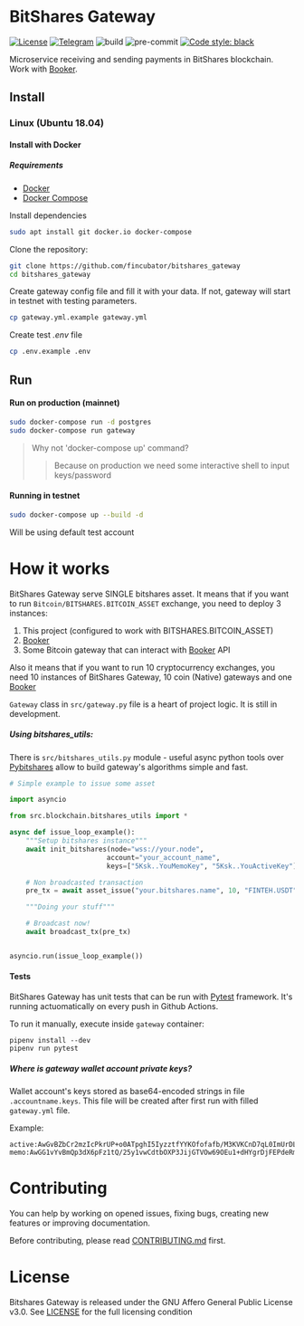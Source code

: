 # BitShares Gateway

[![License]][LICENSE]
[![Telegram]][Telegram join]
![build](https://github.com/fincubator/bitshares_gateway/workflows/build/badge.svg)
![pre-commit](https://github.com/fincubator/bitshares_gateway/workflows/pre-commit/badge.svg)
[![Code style: black]][black code style]

Microservice receiving and sending payments in BitShares blockchain.
Work with [Booker].

## Install
### Linux (Ubuntu 18.04)
#### Install with Docker
##### Requirements
* [Docker]
* [Docker Compose]

Install dependencies
```bash
sudo apt install git docker.io docker-compose
```

Clone the repository:
```bash
git clone https://github.com/fincubator/bitshares_gateway
cd bitshares_gateway
```

Create gateway config file and fill it with your data. If not, gateway will start in testnet with testing
parameters.
```bash
cp gateway.yml.example gateway.yml
```

Create test *.env* file
```bash
cp .env.example .env
```

## Run
#### Run on production (mainnet)
```bash
sudo docker-compose run -d postgres
sudo docker-compose run gateway
```
>Why not 'docker-compose up' command?
>> Because on production we need some interactive shell to input keys/password

#### Running in testnet
```bash
sudo docker-compose up --build -d
```
Will be using default test account

# How it works
BitShares Gateway serve SINGLE bitshares asset.
It means that if you want to run `Bitcoin/BITSHARES.BITCOIN_ASSET` exchange, you need to deploy 3 instances:
1. This project (configured to work with BITSHARES.BITCOIN_ASSET)
2. [Booker]
3. Some Bitcoin gateway that can interact with [Booker] API

Also it means that if you want to run 10 cryptocurrency exchanges, you need 10 instances of BitShares Gateway, 10 coin (Native)
gateways and one [Booker]

`Gateway` class in `src/gateway.py` file is a heart of project logic. It is still in development.

##### Using bitshares_utils:
There is `src/bitshares_utils.py` module - useful async python tools over [Pybitshares] allow to build gateway's algorithms
simple and fast.

```python
# Simple example to issue some asset

import asyncio

from src.blockchain.bitshares_utils import *

async def issue_loop_example():
    """Setup bitshares instance"""
    await init_bitshares(node="wss://your.node",
                        account="your_account_name",
                        keys=["5Ksk..YouMemoKey", "5Ksk..YouActiveKey"],)

    # Non broadcasted transaction
    pre_tx = await asset_issue("your.bitshares.name", 10, "FINTEH.USDT")

    """Doing your stuff"""

    # Broadcast now!
    await broadcast_tx(pre_tx)


asyncio.run(issue_loop_example())
```

#### Tests
BitShares Gateway has unit tests that can be run with [Pytest] framework. It's running actuomatically on every push in Github Actions.

To run it manually, execute inside `gateway` container:
```shell script
pipenv install --dev
pipenv run pytest
```

##### Where is gateway wallet account private keys?
Wallet account's keys stored as base64-encoded strings in file `.accountname.keys`.
This file will be created after first run with filled `gateway.yml` file.

Example:
```
active:AwGvBZbCr2mzIcPkrUP+o0ATpghI5IyzztfYYKOfofafb/M3KVKCnD7qL0ImUrDLK2/9oM7HyDNhrshIZyn/680on21QNYYmRbueXNyNcw6kX1YQNQfNdIX6eAWXQTy201d+O60Ggy2Jnco6wpf/oU9nAWNPzXKFVK/EZNS/TGDGrA==
memo:AwGG1vYvBmQp3dX6pFz1tQ/25y1vwCdtbOXP3JijGTVOw69OEu1+dHYgrDjFEPdeRmKWOX8WIvFqK7tUZ/ZPevmAZUxxQfExj2PLJAdAO632k0XKVEEUXyWDuzUbfH6+OINaWl4mDicNH6rZOCBd5LSdSmjwT+FsD53ZAvrBJWj44Q==
```

# Contributing
You can help by working on opened issues, fixing bugs, creating new features or
improving documentation.

Before contributing, please read [CONTRIBUTING.md] first.

# License
Bitshares Gateway is released under the GNU Affero General Public License v3.0. See
[LICENSE] for the full licensing condition

[License]: https://img.shields.io/github/license/fincubator/bitshares_gateway
[LICENSE]: LICENSE
[CONTRIBUTING.md]: CONTRIBUTING.md
[Telegram]: https://img.shields.io/badge/Telegram-fincubator-blue?logo=telegram
[Telegram join]: https://t.me/fincubator
[Docker]: https://www.docker.com
[Docker Compose]: https://www.docker.com
[Pytest]: https://docs.pytest.org/en/stable/
[Booker]: https://github.com/fincubator/booker
[Pybitshares]: https://github.com/bitshares/python-bitshares
[BitShares Core]: https://github.com/bitshares/bitshares-core
[Code style: black]: https://img.shields.io/badge/code%20style-black-000000.svg
[black code style]: https://github.com/psf/black
